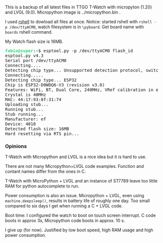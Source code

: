 This is a backup of all latest files in TTGO T-Watch with micropyton (1.20) and LVGL (9.0). Micropython image is ../micropython.bin .

I used [rshell](https://github.com/dhylands/rshell) to dowload all files at once. Notice: started rshell with `rshell -p /dev/ttyACM0`, watch filesystem is in `\pyboard`. Get board name with `boards` rshell command.

My Watch flash size is 16MB.

<pre><font color="#33DA7A"><b>fabio@super</b></font>:<font color="#2A7BDE"><b>~</b></font>$ esptool.py -p /dev/ttyACM0 flash_id
esptool.py v4.3
Serial port /dev/ttyACM0
Connecting....
Detecting chip type... Unsupported detection protocol, switching and trying again...
Connecting.....
Detecting chip type... ESP32
Chip is ESP32-D0WDQ6-V3 (revision v3.0)
Features: WiFi, BT, Dual Core, 240MHz, VRef calibration in efuse, Coding Scheme None
Crystal is 40MHz
MAC: 44:17:93:8f:31:74
Uploading stub...
Running stub...
Stub running...
Manufacturer: ef
Device: 4018
Detected flash size: 16MB
Hard resetting via RTS pin...
</pre>

### Opinions

T-Watch with Micropython and LVGL is a nice idea but it is hard to use.

There are not many Micropython+LVGL code examples. Function and contant names differ from the ones in C. 

T-Watch with MicroPython + LVGL and an instance of ST7789 leave too little RAM for python autocomplete to run.

Power consumption is also an issue. Micropython + LVGL, even using `machine.deepsleep()`, results in battery life of roughly one day. Too small compared to six days I get when running a C + LVGL code.

Boot time: I configured the watch to boot on touch screen interrupt. C code boots in approx 3s, Micropython code boots in approx. 10 s.

I give up (for now). Justified by low boot speed, high RAM usage and high power consumption.


